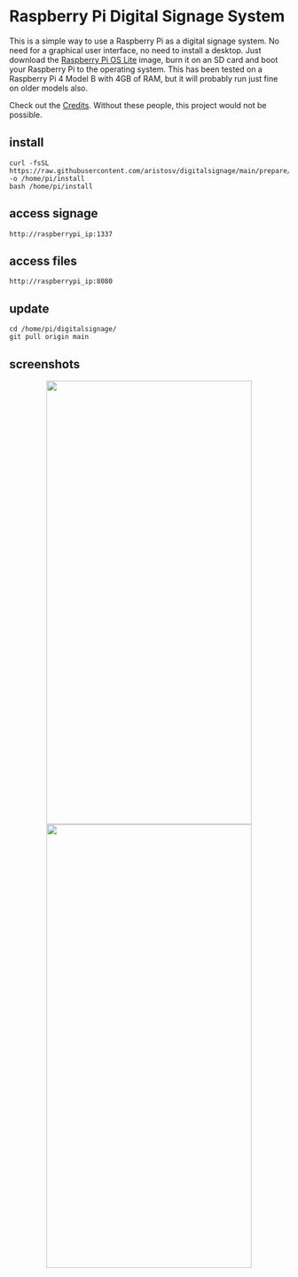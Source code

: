# Raspberry Pi Digital Signage System

This is a simple way to use a Raspberry Pi as a digital signage system. No need for a graphical user interface, no need to install a desktop. Just download the [Raspberry Pi OS Lite](https://www.raspberrypi.com/software/operating-systems/) image, burn it on an SD card and boot your Raspberry Pi to the operating system. This has been tested on a Raspberry Pi 4 Model B with 4GB of RAM, but it will probably run just fine on older models also.

Check out the [Credits](https://github.com/aristosv/digitalsignage/blob/main/CREDITS.md). Without these people, this project would not be possible.

## install
```
curl -fsSL https://raw.githubusercontent.com/aristosv/digitalsignage/main/prepare/install -o /home/pi/install
bash /home/pi/install
```
## access signage
```
http://raspberrypi_ip:1337
```
## access files
```
http://raspberrypi_ip:8080
```
## update
```
cd /home/pi/digitalsignage/
git pull origin main
```
## screenshots
<p align="center">
  <img width="370" height="800" src="https://raw.githubusercontent.com/aristosv/digitalsignage/main/screenshots/mobile_olivetin_1.png"> <img width="370" height="800" src="https://raw.githubusercontent.com/aristosv/digitalsignage/main/screenshots/mobile_filebrowser_1.png">
</p>
